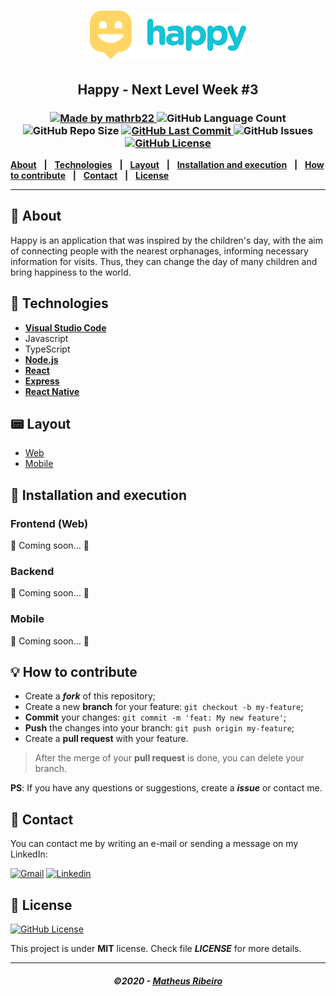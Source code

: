 <h1 align="center">
    <img alt="Happy" title="#logo" src="./.github/Logo.svg" width="250px" />
</h1>

<h2 align="center">
  Happy - Next Level Week #3
</h2>

<h3 align="center">
  <a href="https://github.com/mathrb22">
    <img alt="Made by mathrb22" src="https://img.shields.io/badge/made%20by-mathrb22-yellow">
  </a>
  <img alt="GitHub Language Count" src="https://img.shields.io/github/languages/count/mathrb22/Happy">
  <img alt="GitHub Repo Size" src="https://img.shields.io/github/repo-size/mathrb22/Happy">
  <a href="https://github.com/mathrb22/SemanaOmnistack11/commits/master">
    <img alt="GitHub Last Commit" src="https://img.shields.io/github/last-commit/mathrb22/Happy">
  </a>
  <img alt="GitHub Issues" src="https://img.shields.io/github/issues/mathrb22/Happy">
  <a href="https://github.com/mathrb22/Happy/blob/master/LICENSE">
    <img alt="GitHub License" src="https://img.shields.io/github/license/mathrb22/Happy">
  </a>
</h3>

[**About**](#-about) &nbsp;&nbsp;**|**&nbsp;&nbsp;
[**Technologies**](#-technologies) &nbsp;&nbsp;**|**&nbsp;&nbsp;
[**Layout**](#-layout) &nbsp;&nbsp;**|**&nbsp;&nbsp;
[**Installation and execution**](#-installation-and-execution) &nbsp;&nbsp;**|**&nbsp;&nbsp;
[**How to contribute**](#-how-to-contribute) &nbsp;&nbsp;**|**&nbsp;&nbsp;
[**Contact**](#-contact) &nbsp;&nbsp;**|**&nbsp;&nbsp;
[**License**](#-license)

---

## 📃 About

Happy is an application that was inspired by the children's day, with the aim of connecting people with the nearest orphanages, informing necessary information for visits. Thus, they can change the day of many children and bring happiness to the world.

## 🚀 Technologies

- [**Visual Studio Code**](https://code.visualstudio.com/)
- Javascript
- TypeScript
- [**Node.js**](https://nodejs.org/en/)
- [**React**](https://reactjs.org)
- [**Express**](https://expressjs.com/pt-br/)
- [**React Native**](https://facebook.github.io/react-native/)

## 📟 Layout

- [Web](https://www.figma.com/file/mDEbnoojksG4w8sOxmudh3/Happy-Web/duplicate)
- [Mobile](https://www.figma.com/file/X27FfVxAgy9f5IFa7ONlph/Happy-Mobile/duplicate)

## 🔧 Installation and execution

### Frontend (Web)

🚧 Coming soon... 🚧

### Backend

🚧 Coming soon... 🚧

### Mobile

🚧 Coming soon... 🚧

## 💡 How to contribute

- Create a **_fork_** of this repository;
- Create a new **branch** for your feature: `git checkout -b my-feature`;
- **Commit** your changes: `git commit -m 'feat: My new feature'`;
- **Push** the changes into your branch: `git push origin my-feature`;
- Create a **pull request** with your feature.

> After the merge of your **pull request** is done, you can delete your branch.

**PS**: If you have any questions or suggestions, create a _**issue**_ or contact me.

## 📲 Contact

You can contact me by writing an e-mail or sending a message on my LinkedIn:

<a href="mailto:mathribe2020@gmail.com"><img src="https://img.shields.io/badge/-Gmail-E94134?style=flat-square&logo=Gmail&logoColor=white&link=mailto:mathribe2020@gmail.com" alt="Gmail"/></a>
<a href="https://www.linkedin.com/in/matheus-ribeiro-dev/"><img src="https://img.shields.io/badge/-LinkedIn-0270AD?style=flat-square&logo=Linkedin&logoColor=white&link=https://www.linkedin.com/in/matheus-ribeiro-dev/" alt="Linkedin"/></a>

## 📝 License

<a href="https://github.com/mathrb22/Happy/blob/master/LICENSE">
    <img alt="GitHub License" src="https://img.shields.io/github/license/mathrb22/Happy">
</a>

This project is under **MIT** license. Check file _**LICENSE**_ for more details.

---

<h5 align="center">
  &copy;2020 - <a href="https://github.com/mathrb22/">Matheus Ribeiro</a>
</h5>
